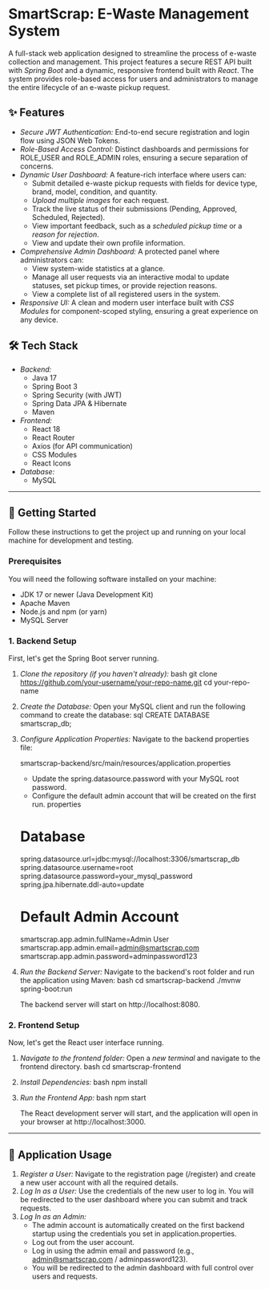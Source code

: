 # SmartScrap: E-Waste Management System

A full-stack web application designed to streamline the process of e-waste collection and management. This project features a secure REST API built with *Spring Boot* and a dynamic, responsive frontend built with *React*. The system provides role-based access for users and administrators to manage the entire lifecycle of an e-waste pickup request.

## ✨ Features

- *Secure JWT Authentication:* End-to-end secure registration and login flow using JSON Web Tokens.
- *Role-Based Access Control:* Distinct dashboards and permissions for ROLE_USER and ROLE_ADMIN roles, ensuring a secure separation of concerns.
- *Dynamic User Dashboard:* A feature-rich interface where users can:
  - Submit detailed e-waste pickup requests with fields for device type, brand, model, condition, and quantity.
  - *Upload multiple images* for each request.
  - Track the live status of their submissions (Pending, Approved, Scheduled, Rejected).
  - View important feedback, such as a *scheduled pickup time* or a *reason for rejection*.
  - View and update their own profile information.
- *Comprehensive Admin Dashboard:* A protected panel where administrators can:
  - View system-wide statistics at a glance.
  - Manage all user requests via an interactive modal to update statuses, set pickup times, or provide rejection reasons.
  - View a complete list of all registered users in the system.
- *Responsive UI:* A clean and modern user interface built with *CSS Modules* for component-scoped styling, ensuring a great experience on any device.

## 🛠 Tech Stack

- *Backend:*
  - Java 17
  - Spring Boot 3
  - Spring Security (with JWT)
  - Spring Data JPA & Hibernate
  - Maven
- *Frontend:*
  - React 18
  - React Router
  - Axios (for API communication)
  - CSS Modules
  - React Icons
- *Database:*
  - MySQL

---

## 🚀 Getting Started

Follow these instructions to get the project up and running on your local machine for development and testing.

### Prerequisites

You will need the following software installed on your machine:
- JDK 17 or newer (Java Development Kit)
- Apache Maven
- Node.js and npm (or yarn)
- MySQL Server

### 1. Backend Setup

First, let's get the Spring Boot server running.

1.  *Clone the repository (if you haven't already):*
    bash
    git clone https://github.com/your-username/your-repo-name.git
    cd your-repo-name
    
2.  *Create the Database:*
    Open your MySQL client and run the following command to create the database:
    sql
    CREATE DATABASE smartscrap_db;
    
3.  *Configure Application Properties:*
    Navigate to the backend properties file:
    
    smartscrap-backend/src/main/resources/application.properties
    
    - Update the spring.datasource.password with your MySQL root password.
    - Configure the default admin account that will be created on the first run.
    properties
    # Database
    spring.datasource.url=jdbc:mysql://localhost:3306/smartscrap_db
    spring.datasource.username=root
    spring.datasource.password=your_mysql_password
    spring.jpa.hibernate.ddl-auto=update

    # Default Admin Account
    smartscrap.app.admin.fullName=Admin User
    smartscrap.app.admin.email=admin@smartscrap.com
    smartscrap.app.admin.password=adminpassword123
    
4.  *Run the Backend Server:*
    Navigate to the backend's root folder and run the application using Maven:
    bash
    cd smartscrap-backend
    ./mvnw spring-boot:run
    
    The backend server will start on http://localhost:8080.

### 2. Frontend Setup

Now, let's get the React user interface running.

1.  *Navigate to the frontend folder:*
    Open a *new terminal* and navigate to the frontend directory.
    bash
    cd smartscrap-frontend
    
2.  *Install Dependencies:*
    bash
    npm install
    
3.  *Run the Frontend App:*
    bash
    npm start
    
    The React development server will start, and the application will open in your browser at http://localhost:3000.

---

## 📖 Application Usage

1.  *Register a User:* Navigate to the registration page (/register) and create a new user account with all the required details.
2.  *Log In as a User:* Use the credentials of the new user to log in. You will be redirected to the user dashboard where you can submit and track requests.
3.  *Log In as an Admin:*
    - The admin account is automatically created on the first backend startup using the credentials you set in application.properties.
    - Log out from the user account.
    - Log in using the admin email and password (e.g., admin@smartscrap.com / adminpassword123).
    - You will be redirected to the admin dashboard with full control over users and requests.
